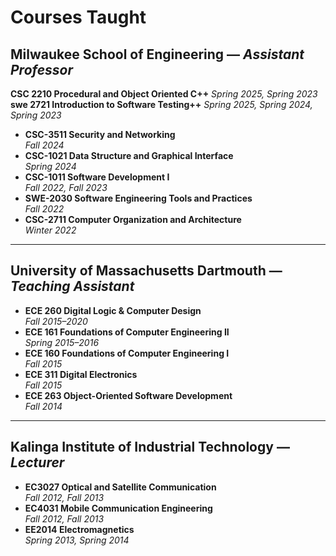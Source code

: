 # Courses Taught

## Milwaukee School of Engineering — *Assistant Professor*
**CSC 2210 Procedural and Object Oriented C++**
*Spring 2025, Spring 2023*
**swe 2721 Introduction to Software Testing++**
*Spring 2025, Spring 2024, Spring 2023*
- **CSC-3511 Security and Networking**  
  *Fall 2024*
- **CSC-1021 Data Structure and Graphical Interface**  
  *Spring 2024*
- **CSC-1011 Software Development I**  
  *Fall 2022, Fall 2023*
- **SWE-2030 Software Engineering Tools and Practices**  
  *Fall 2022*
- **CSC-2711 Computer Organization and Architecture**  
  *Winter 2022*
---

## University of Massachusetts Dartmouth — *Teaching Assistant*
- **ECE 260 Digital Logic & Computer Design**  
  *Fall 2015–2020*
- **ECE 161 Foundations of Computer Engineering II**  
  *Spring 2015–2016*
- **ECE 160 Foundations of Computer Engineering I**  
  *Fall 2015*
- **ECE 311 Digital Electronics**  
  *Fall 2015*
- **ECE 263 Object-Oriented Software Development**  
  *Fall 2014*

---

## Kalinga Institute of Industrial Technology — *Lecturer*
- **EC3027 Optical and Satellite Communication**  
  *Fall 2012, Fall 2013*
- **EC4031 Mobile Communication Engineering**  
  *Fall 2012, Fall 2013*
- **EE2014 Electromagnetics**  
  *Spring 2013, Spring 2014*

